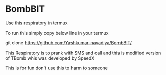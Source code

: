 # BombBIT
Use this respiratory in termux

To run this simply copy below line in your termux

git clone https://github.com/Yashkumar-navadiya/BombBIT/

This Respiratory is to prank with SMS and call and this is modified version of TBomb whis was developed by SpeedX

This is for fun don't use this to harm to someone
